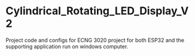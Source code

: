 # Cylindrical_Rotating_LED_Display_V2
Project code and configs for ECNG 3020 project for both ESP32 and the supporting application run on windows computer.
